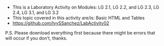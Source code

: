 - This is a Laboratory Activity on Modules: LG 2.1, LG 2.2, and LG 2.3, LG 2.4, LG 3.1, and LG 3.2
- This topic covered in this activity are/is: Basic HTML and Tables
- https://github.com/IvySSanchez/LabActivity02


P.S. Please download everything first because there might be errors that will occur if you don't, thanks.
